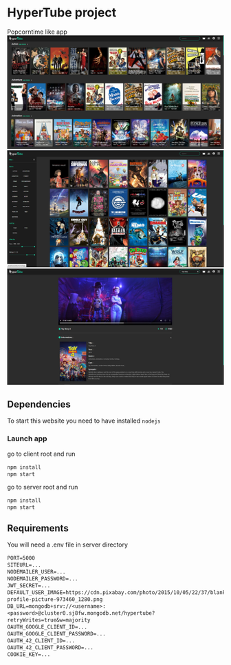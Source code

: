 # HyperTube project
Popcorntime like app
![alt text](client/public/img/git_img/homepage.PNG)
![alt text](client/public/img/git_img/listMovies.PNG)
![alt text](client/public/img/git_img/movie.PNG)
## Dependencies
To start this website you need to have installed `nodejs`
### Launch app
go to client root and run
```shell
npm install
npm start
```
go to server root and run
```shell
npm install
npm start
```
## Requirements
You will need a .env file in server directory
```
PORT=5000
SITEURL=...
NODEMAILER_USER=...
NODEMAILER_PASSWORD=...
JWT_SECRET=...
DEFAULT_USER_IMAGE=https://cdn.pixabay.com/photo/2015/10/05/22/37/blank-profile-picture-973460_1280.png
DB_URL=mongodb+srv://<username>:<password>@cluster0.sj8fw.mongodb.net/hypertube?retryWrites=true&w=majority
OAUTH_GOOGLE_CLIENT_ID=...
OAUTH_GOOGLE_CLIENT_PASSWORD=...
OAUTH_42_CLIENT_ID=...
OAUTH_42_CLIENT_PASSWORD=...
COOKIE_KEY=...
```
